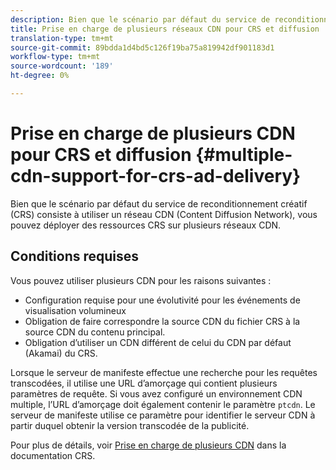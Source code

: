 ```yaml
---
description: Bien que le scénario par défaut du service de reconditionnement créatif (CRS) consiste à utiliser un réseau CDN (Content Diffusion Network), vous pouvez déployer des ressources CRS sur plusieurs réseaux CDN.
title: Prise en charge de plusieurs réseaux CDN pour CRS et diffusion
translation-type: tm+mt
source-git-commit: 89bdda1d4bd5c126f19ba75a819942df901183d1
workflow-type: tm+mt
source-wordcount: '189'
ht-degree: 0%

---
```



# Prise en charge de plusieurs CDN pour CRS et diffusion {#multiple-cdn-support-for-crs-ad-delivery}

Bien que le scénario par défaut du service de reconditionnement créatif (CRS) consiste à utiliser un réseau CDN (Content Diffusion Network), vous pouvez déployer des ressources CRS sur plusieurs réseaux CDN.

## Conditions requises

Vous pouvez utiliser plusieurs CDN pour les raisons suivantes :

* Configuration requise pour une évolutivité pour les événements de visualisation volumineux
* Obligation de faire correspondre la source CDN du fichier CRS à la source CDN du contenu principal.
* Obligation d’utiliser un CDN différent de celui du CDN par défaut (Akamai) du CRS.

Lorsque le serveur de manifeste effectue une recherche pour les requêtes transcodées, il utilise une URL d’amorçage qui contient plusieurs paramètres de requête. Si vous avez configuré un environnement CDN multiple, l’URL d’amorçage doit également contenir le paramètre `ptcdn`. Le serveur de manifeste utilise ce paramètre pour identifier le serveur CDN à partir duquel obtenir la version transcodée de la publicité.

Pour plus de détails, voir [Prise en charge de plusieurs CDN](../../~old-creative-repackaging-service/multi-cdn-supportt.md) dans la documentation CRS.
